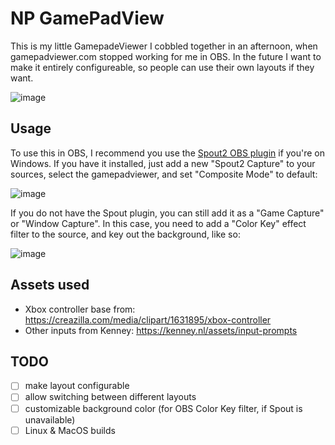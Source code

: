 # NP GamePadView

This is my little GamepadeViewer I cobbled together in an afternoon, when gamepadviewer.com stopped working for me in OBS.
In the future I want to make it entirely configureable, so people can use their own layouts if they want.

![image](https://github.com/user-attachments/assets/9399f574-d7df-42d6-9521-83a91e8dc8b9)

## Usage

To use this in OBS, I recommend you use the [Spout2 OBS plugin](https://github.com/Off-World-Live/obs-spout2-plugin) if you're on Windows.
If you have it installed, just add a new "Spout2 Capture" to your sources, select the gamepadviewer, and set "Composite Mode" to default:

![image](https://github.com/user-attachments/assets/30fea879-8937-499b-8ccf-58bb4b4487f9)

If you do not have the Spout plugin, you can still add it as a "Game Capture" or "Window Capture".
In this case, you need to add a "Color Key" effect filter to the source, and key out the background, like so:

![image](https://github.com/user-attachments/assets/16766969-a9dc-4eb2-892e-1631a5d4079c)

## Assets used

- Xbox controller base from: https://creazilla.com/media/clipart/1631895/xbox-controller
- Other inputs from Kenney: https://kenney.nl/assets/input-prompts

## TODO

- [ ] make layout configurable
- [ ] allow switching between different layouts
- [ ] customizable background color (for OBS Color Key filter, if Spout is unavailable)
- [ ] Linux & MacOS builds
